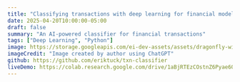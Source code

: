 ```yaml
---
title: "Classifying transactions with deep learning for financial models"
date: 2025-04-20T10:00:00-05:00
draft: false
summary: "An AI-powered classifier for financial transactions"
tags: ["Deep Learning", "Python"]
image: https://storage.googleapis.com/ei-dev-assets/assets/dragonfly-wing-gpt.png
imageCredit: "Image created by author using ChatGPT"
github: https://github.com/eriktuck/txn-classifier
liveDemo: https://colab.research.google.com/drive/1aBjRTEzCOstnZ6Pyae6QRgce-VLhsZsu#scrollTo=UCsEB0tO9ynK
---
```

